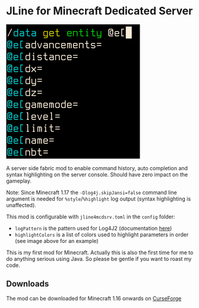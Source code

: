 # JLine for Minecraft Dedicated Server
![Icon](jline4mcdsrvicon.png)

A server side fabric mod to enable command history, auto completion and syntax
highlighting on the server console. Should have zero impact on the gameplay.

Note: Since Minecraft 1.17 the `-Dlog4j.skipJansi=false` command line argument is needed for `%style`/`%highlight` log output (syntax highlighting is unaffected).

This mod is configurable with `jline4mcdsrv.toml` in the `config` folder:
* `logPattern` is the pattern used for Log4J2 (documentation [here](https://logging.apache.org/log4j/2.x/manual/layouts.html#Patterns))
* `highlightColors` is a list of colors used to highlight parameters in order
   (see image above for an example)

This is my first mod for Minecraft. Actually this is also the first time for me
to do anything serious using Java. So please be gentle if you want to roast my
code.

## Downloads
The mod can be downloaded for Minecraft 1.16 onwards on [CurseForge](https://www.curseforge.com/minecraft/mc-mods/jline-for-minecraft-dedicated-server/files)
